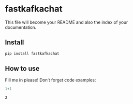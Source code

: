 fastkafkachat
================

<!-- WARNING: THIS FILE WAS AUTOGENERATED! DO NOT EDIT! -->

This file will become your README and also the index of your
documentation.

## Install

``` sh
pip install fastkafkachat
```

## How to use

Fill me in please! Don’t forget code examples:

``` python
1+1
```

    2


